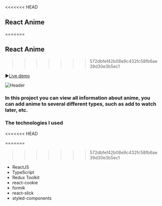 <<<<<<< HEAD
## React Anime
=======
## React Anime 
>>>>>>> 572dbfef42b08e9c432fc58fb6ae39d30e3b5ec1

▶[Live demo](https://react-anime-xi.vercel.app/)

![Header](https://github.com/ruslankriklivyy/react-anime/blob/main/public/reactAnime.gif)

### In this project you can view all information about anime, you can add anime to several different types, such as add to watch later, etc.

### The technologies I used
<<<<<<< HEAD

=======
>>>>>>> 572dbfef42b08e9c432fc58fb6ae39d30e3b5ec1
- ReactJS
- TypeScript
- Redux Toolkit
- react-cookie
- formik
- react-slick
- styled-components
